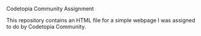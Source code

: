  Codetopia Community Assignment

This repository contains an HTML file for a simple webpage I was assigned to do by Codetopia Community.
